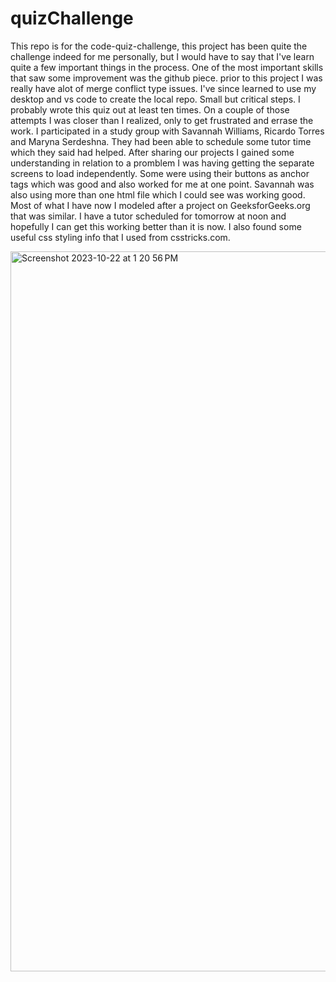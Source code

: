 # quizChallenge
 This repo is for the code-quiz-challenge, this project has been quite the challenge indeed for me personally,
but I would have to say that I've learn quite a few important things in the process. One of the most important
skills that saw some improvement was the github piece. prior to this project I was really have alot of merge conflict type issues. I've since learned to use my desktop and vs code to create the local repo. Small but critical steps. I probably wrote this quiz out at least ten times. On a couple of those attempts I was closer than I realized, only to get frustrated and errase the work. I participated in a study group with Savannah Williams, Ricardo Torres and Maryna Serdeshna. They had been able to schedule some tutor time which they said had helped. After sharing our projects I gained some understanding in relation to a promblem I was having getting the separate screens to load independently. Some were using their buttons as anchor tags which was good and also worked for me at one point. Savannah was also using more than one html file which I could see was working good. Most of what I have now I modeled after a project on GeeksforGeeks.org that was similar. I have a 
tutor scheduled for tomorrow at noon and hopefully I can get this working better than it is now. I also found some useful css styling info that I used from csstricks.com.                                                              




<img width="1152" alt="Screenshot 2023-10-22 at 1 20 56 PM" src="https://github.com/Dmelz11/quizChallenge/assets/143745882/7b1d861d-d74d-4478-8551-607043f2d718">




                        
